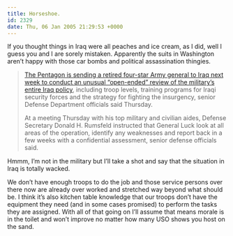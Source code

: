 ```yaml
---
title: Horseshoe.
id: 2329
date: Thu, 06 Jan 2005 21:29:53 +0000
---
```


If you thought things in Iraq were all peaches and ice cream, as I did, well I guess you and I are sorely mistaken. Apparently the suits in Washington aren’t happy with those car bombs and political assassination thingies.

> [The Pentagon is sending a retired four-star Army general to Iraq next week to conduct an unusual “open-ended” review of the military’s entire Iraq policy](http://www.nytimes.com/2005/01/07/international/middleeast/07military.html?ei=5006&en=223d534a40e2195b&ex=1105678800&partner=ALTAVISTA1&pagewanted=print&position=), including troop levels, training programs for Iraqi security forces and the strategy for fighting the insurgency, senior Defense Department officials said Thursday.  
> 
> At a meeting Thursday with his top military and civilian aides, Defense Secretary Donald H. Rumsfeld instructed that General Luck look at all areas of the operation, identify any weaknesses and report back in a few weeks with a confidential assessment, senior defense officials said.

Hmmm, I’m not in the military but I’ll take a shot and say that the situation in Iraq is totally wacked.  

We don’t have enough troops to do the job and those service persons over there now are already over worked and stretched way beyond what should be. I think it’s also kitchen table knowledge that our troops don’t have the equipment they need (and in some cases promised) to perform the tasks they are assigned. With all of that going on I’ll assume that means morale is in the toilet and won’t improve no matter how many <span class="caps">USO</span> shows you host on the sand.





